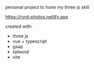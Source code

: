 personal project to hone my three js skill

https://ryrd-photos.netlify.app

created with:
- three js
- vue + typescript
- gsap
- tailwind
- vite